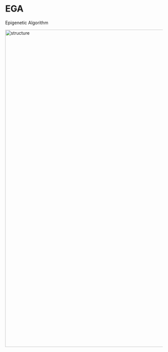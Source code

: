 # EGA
Epigenetic Algorithm

<img width="1011" alt="structure" src="https://user-images.githubusercontent.com/28962269/94579090-0df01d80-023e-11eb-8269-15a04ef99960.png">
